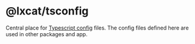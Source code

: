 <!--
SPDX-FileCopyrightText: LXCat team

SPDX-License-Identifier: AGPL-3.0-or-later
-->

# @lxcat/tsconfig

Central place for [Typescript config](https://www.typescriptlang.org/tsconfig) files.
The config files defined here are used in other packages and app.
